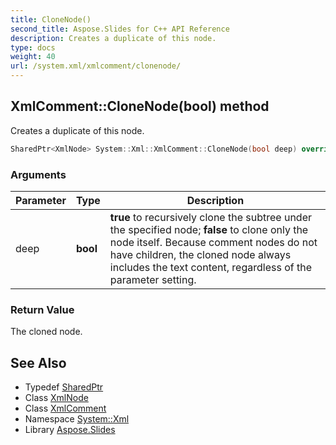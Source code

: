 ```yaml
---
title: CloneNode()
second_title: Aspose.Slides for C++ API Reference
description: Creates a duplicate of this node.
type: docs
weight: 40
url: /system.xml/xmlcomment/clonenode/
---
```

## XmlComment::CloneNode(bool) method


Creates a duplicate of this node.

```cpp
SharedPtr<XmlNode> System::Xml::XmlComment::CloneNode(bool deep) override
```


### Arguments

| Parameter | Type | Description |
| --- | --- | --- |
| deep | **bool** | **true** to recursively clone the subtree under the specified node; **false** to clone only the node itself. Because comment nodes do not have children, the cloned node always includes the text content, regardless of the parameter setting. |

### Return Value

The cloned node.

## See Also

* Typedef [SharedPtr](../../../system/sharedptr/)
* Class [XmlNode](../../xmlnode/)
* Class [XmlComment](../)
* Namespace [System::Xml](../../)
* Library [Aspose.Slides](../../../)
